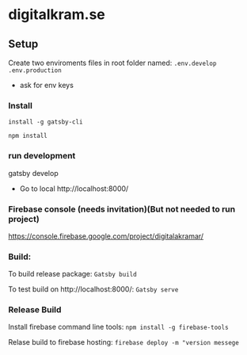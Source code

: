 # digitalkram.se

## Setup
Create two enviroments files in root folder named:
`.env.develop`
`.env.production`

* ask for env keys

### Install
`install -g gatsby-cli`

`npm install`

### run development
gatsby develop 
* Go to local http://localhost:8000/

### Firebase console (needs invitation)(But not needed to run project)
https://console.firebase.google.com/project/digitalakramar/

### Build:
To build release package: `Gatsby build`

To test build on http://localhost:8000/: `Gatsby serve`

### Release Build 
Install firebase command line tools: `npm install -g firebase-tools`

Relase build to firebase hosting: `firebase deploy -m "version messege`

